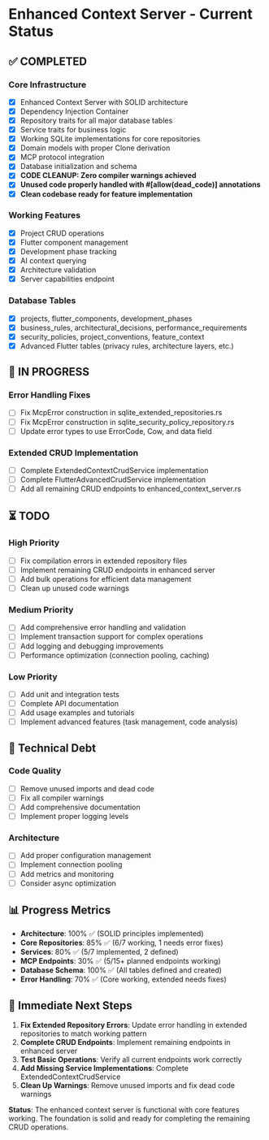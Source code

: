 # Enhanced Context Server - Current Status

## ✅ **COMPLETED**

### Core Infrastructure
- [x] Enhanced Context Server with SOLID architecture
- [x] Dependency Injection Container
- [x] Repository traits for all major database tables
- [x] Service traits for business logic
- [x] Working SQLite implementations for core repositories
- [x] Domain models with proper Clone derivation
- [x] MCP protocol integration
- [x] Database initialization and schema
- [x] **CODE CLEANUP: Zero compiler warnings achieved**
- [x] **Unused code properly handled with #[allow(dead_code)] annotations**
- [x] **Clean codebase ready for feature implementation**

### Working Features
- [x] Project CRUD operations
- [x] Flutter component management
- [x] Development phase tracking
- [x] AI context querying
- [x] Architecture validation
- [x] Server capabilities endpoint

### Database Tables
- [x] projects, flutter_components, development_phases
- [x] business_rules, architectural_decisions, performance_requirements
- [x] security_policies, project_conventions, feature_context
- [x] Advanced Flutter tables (privacy rules, architecture layers, etc.)

## 🚧 **IN PROGRESS**

### Error Handling Fixes
- [ ] Fix McpError construction in sqlite_extended_repositories.rs
- [ ] Fix McpError construction in sqlite_security_policy_repository.rs
- [ ] Update error types to use ErrorCode, Cow<str>, and data field

### Extended CRUD Implementation
- [ ] Complete ExtendedContextCrudService implementation
- [ ] Complete FlutterAdvancedCrudService implementation
- [ ] Add all remaining CRUD endpoints to enhanced_context_server.rs

## ⏳ **TODO**

### High Priority
- [ ] Fix compilation errors in extended repository files
- [ ] Implement remaining CRUD endpoints in enhanced server
- [ ] Add bulk operations for efficient data management
- [ ] Clean up unused code warnings

### Medium Priority
- [ ] Add comprehensive error handling and validation
- [ ] Implement transaction support for complex operations
- [ ] Add logging and debugging improvements
- [ ] Performance optimization (connection pooling, caching)

### Low Priority  
- [ ] Add unit and integration tests
- [ ] Complete API documentation
- [ ] Add usage examples and tutorials
- [ ] Implement advanced features (task management, code analysis)

## 🔧 **Technical Debt**

### Code Quality
- [ ] Remove unused imports and dead code
- [ ] Fix all compiler warnings
- [ ] Add comprehensive documentation
- [ ] Implement proper logging levels

### Architecture
- [ ] Add proper configuration management
- [ ] Implement connection pooling
- [ ] Add metrics and monitoring
- [ ] Consider async optimization

## 📊 **Progress Metrics**

- **Architecture**: 100% ✅ (SOLID principles implemented)
- **Core Repositories**: 85% ✅ (6/7 working, 1 needs error fixes)
- **Services**: 80% ✅ (5/7 implemented, 2 defined)  
- **MCP Endpoints**: 30% ✅ (5/15+ planned endpoints working)
- **Database Schema**: 100% ✅ (All tables defined and created)
- **Error Handling**: 70% ✅ (Core working, extended needs fixes)

## 🎯 **Immediate Next Steps**

1. **Fix Extended Repository Errors**: Update error handling in extended repositories to match working pattern
2. **Complete CRUD Endpoints**: Implement remaining endpoints in enhanced server
3. **Test Basic Operations**: Verify all current endpoints work correctly
4. **Add Missing Service Implementations**: Complete ExtendedContextCrudService
5. **Clean Up Warnings**: Remove unused imports and fix dead code warnings

**Status**: The enhanced context server is functional with core features working. The foundation is solid and ready for completing the remaining CRUD operations.

